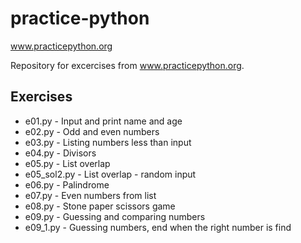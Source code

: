 # practice-python
www.practicepython.org

Repository for excercises from www.practicepython.org.

## Exercises
* e01.py - Input and print name and age
* e02.py - Odd and even numbers
* e03.py - Listing numbers less than input
* e04.py - Divisors
* e05.py - List overlap
* e05_sol2.py - List overlap - random input
* e06.py - Palindrome
* e07.py - Even numbers from list
* e08.py - Stone paper scissors game
* e09.py - Guessing and comparing numbers
* e09_1.py - Guessing numbers, end when the right number is find

